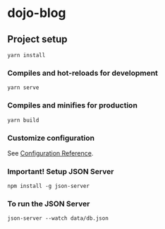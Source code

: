 # dojo-blog

## Project setup
```
yarn install
```

### Compiles and hot-reloads for development
```
yarn serve
```

### Compiles and minifies for production
```
yarn build
```

### Customize configuration
See [Configuration Reference](https://cli.vuejs.org/config/).

### Important! Setup JSON Server
```
npm install -g json-server
```
### To run the JSON Server
```
json-server --watch data/db.json
```
